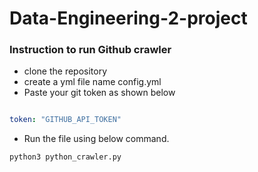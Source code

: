 # Data-Engineering-2-project
### Instruction to run Github crawler
- clone the repository
- create a yml file name config.yml
- Paste your git token as shown below
``` YAML

token: "GITHUB_API_TOKEN"

```
- Run the file using below command.
``` bash
python3 python_crawler.py
```
